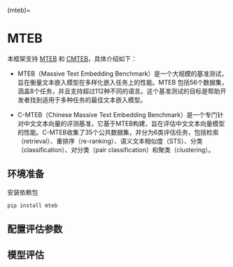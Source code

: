 (mteb)=

# MTEB

本框架支持 [MTEB](https://github.com/embeddings-benchmark/mteb) 和 [CMTEB](https://github.com/embeddings-benchmark/mteb)，具体介绍如下：

- MTEB（Massive Text Embedding Benchmark）是一个大规模的基准测试，旨在衡量文本嵌入模型在多样化嵌入任务上的性能。MTEB 包括56个数据集，涵盖8个任务，并且支持超过112种不同的语言。这个基准测试的目标是帮助开发者找到适用于多种任务的最佳文本嵌入模型。

- C-MTEB（Chinese Massive Text Embedding Benchmark）是一个专门针对中文文本向量的评测基准，它基于MTEB构建，旨在评估中文文本向量模型的性能。C-MTEB收集了35个公共数据集，并分为6类评估任务，包括检索（retrieval）、重排序（re-ranking）、语义文本相似度（STS）、分类（classification）、对分类（pair classification）和聚类（clustering）。

## 环境准备
安装依赖包
```bash
pip install mteb
```

## 配置评估参数



## 模型评估